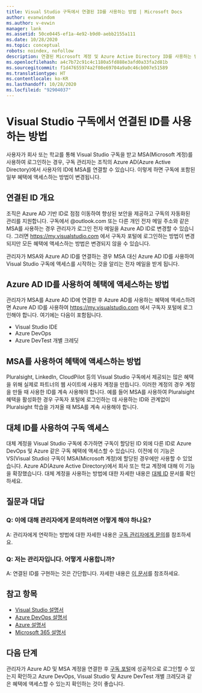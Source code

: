 ```yaml
---
title: Visual Studio 구독에서 연결된 ID를 사용하는 방법 | Microsoft Docs
author: evanwindom
ms.author: v-evwin
manager: lank
ms.assetid: 50ce0445-ef1a-4e92-b9d0-aebb2155a111
ms.date: 10/28/2020
ms.topic: conceptual
robots: noindex, nofollow
description: 연결된 Microsoft 계정 및 Azure Active Directory ID를 사용하는 방법 알아보기
ms.openlocfilehash: a4c7b72c91c4c1180a5fd888e3afd0a33fa2d81b
ms.sourcegitcommit: f1d47655974a2f08e69704a9a0c46cb007e51589
ms.translationtype: HT
ms.contentlocale: ko-KR
ms.lasthandoff: 10/28/2020
ms.locfileid: "92904037"
---
```

# <a name="how-to-use-connected-identities-in-visual-studio-subscriptions"></a>Visual Studio 구독에서 연결된 ID를 사용하는 방법
사용자가 회사 또는 학교를 통해 Visual Studio 구독을 받고 MSA(Microsoft 계정)를 사용하여 로그인하는 경우, 구독 관리자는 조직의 Azure AD(Azure Active Directory)에서 사용자의 ID에 MSA를 연결할 수 있습니다.  이렇게 하면 구독에 포함된 일부 혜택에 액세스하는 방법이 변경됩니다. 

## <a name="overview-of-connected-ids"></a>연결된 ID 개요
조직은 Azure AD 기반 ID로 점점 이동하여 향상된 보안을 제공하고 구독의 자동화된 관리를 지원합니다.  구독에서 @outlook.com 또는 다른 개인 전자 메일 주소와 같은 MSA를 사용하는 경우 관리자가 로그인 전자 메일을 Azure AD ID로 변경할 수 있습니다.  그러면 https://my.visualstudio.com 에서 구독자 포털에 로그인하는 방법이 변경되지만 모든 혜택에 액세스하는 방법은 변경되지 않을 수 있습니다.  

관리자가 MSA와 Azure AD ID를 연결하는 경우 MSA 대신 Azure AD ID를 사용하여 Visual Studio 구독에 액세스를 시작하는 것을 알리는 전자 메일을 받게 됩니다. 

## <a name="how-to-access-benefits-using-azure-ad-identities"></a>Azure AD ID를 사용하여 혜택에 액세스하는 방법
관리자가 MSA를 Azure AD ID에 연결한 후 Azure AD를 사용하는 혜택에 액세스하려면 Azure AD ID를 사용하여 https://my.visualstudio.com 에서 구독자 포털에 로그인해야 합니다.  여기에는 다음이 포함됩니다.
- Visual Studio IDE
- Azure DevOps
- Azure DevTest 개별 크레딧

## <a name="how-to-access-benefits-using-your-msa"></a>MSA를 사용하여 혜택에 액세스하는 방법
Pluralsight, LinkedIn, CloudPilot 등의 Visual Studio 구독에서 제공되는 많은 혜택을 위해 실제로 파트너의 웹 사이트에 사용자 계정을 만듭니다.  이러한 계정의 경우 계정을 만들 때 사용한 ID를 계속 사용해야 합니다.  예를 들어 MSA를 사용하여 Pluralsight 혜택을 활성화한 경우 구독자 포털에 로그인하는 데 사용하는 ID와 관계없이 Pluralsight 학습을 가져올 때 MSA를 계속 사용해야 합니다.  

## <a name="use-an-alternate-identity-to-access-your-subscription"></a>대체 ID를 사용하여 구독 액세스
대체 계정을 Visual Studio 구독에 추가하면 구독이 할당된 ID 외에 다른 ID로 Azure DevOps 및 Azure 같은 구독 혜택에 액세스할 수 있습니다. 이전에 이 기능은 VS(Visual Studio) 구독이 MSA(Microsoft 계정)에 할당된 경우에만 사용할 수 있었습니다. Azure AD(Azure Active Directory)에서 회사 또는 학교 계정에 대해 이 기능을 확장했습니다.  대체 계정을 사용하는 방법에 대한 자세한 내용은 [대체 ID](vs-alternate-identity.md) 문서를 확인하세요. 

## <a name="frequently-asked-questions"></a>질문과 대답
### <a name="q-how-can-i-contact-my-admin-about-this"></a>Q: 이에 대해 관리자에게 문의하려면 어떻게 해야 하나요?
A:  관리자에게 연락하는 방법에 대한 자세한 내용은 [구독 관리자에게 문의](contact-my-admin.md)를 참조하세요.  

### <a name="q-im-an-admin--how-do-i-use-this"></a>Q: 저는 관리자입니다.  어떻게 사용합니까?
A:  연결된 ID를 구현하는 것은 간단합니다.  자세한 내용은 [이 문서](personal-email-sign-ins.md)를 참조하세요. 

## <a name="see-also"></a>참고 항목
- [Visual Studio 설명서](/visualstudio/)
- [Azure DevOps 설명서](/azure/devops/)
- [Azure 설명서](/azure/)
- [Microsoft 365 설명서](/microsoft-365/)

## <a name="next-steps"></a>다음 단계
관리자가 Azure AD 및 MSA 계정을 연결한 후 [구독 포털](https://my.visualstudio.com?wt.mc_id=o~msft~docs)에 성공적으로 로그인할 수 있는지 확인하고 Azure DevOps, Visual Studio 및 Azure DevTest 개별 크레딧과 같은 혜택에 액세스할 수 있는지 확인하는 것이 좋습니다.
